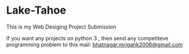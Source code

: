# Lake-Tahoe
This is my Web Desiging Project Submission

If you want any projects on python 3 , then send any competiteve programming problem to this mail:
bhatnagar.mrigank2006@gmail.com
